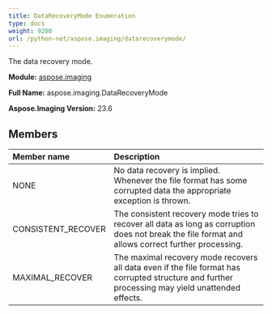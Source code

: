 ```yaml
---
title: DataRecoveryMode Enumeration
type: docs
weight: 9200
url: /python-net/aspose.imaging/datarecoverymode/
---
```


The data recovery mode.

**Module:** [aspose.imaging](/imaging/python-net/aspose.imaging/)

**Full Name:** aspose.imaging.DataRecoveryMode

**Aspose.Imaging Version:** 23.6

## **Members**
| **Member name** | **Description** |
| :- | :- |
| NONE | No data recovery is implied. Whenever the file format has some corrupted data the appropriate exception is thrown. |
| CONSISTENT_RECOVER | The consistent recovery mode tries to recover all data as long as corruption does not break the file format and allows correct further processing. |
| MAXIMAL_RECOVER | The maximal recovery mode recovers all data even if the file format has corrupted structure and further processing may yield unattended effects. |
